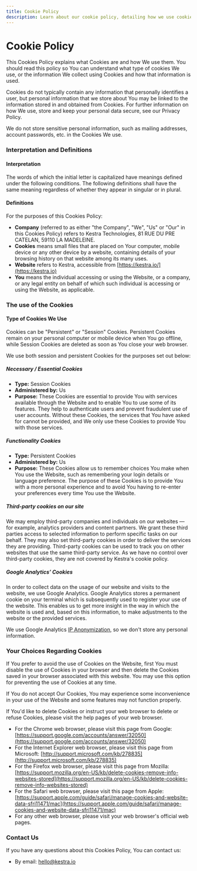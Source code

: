 ```yaml
---
title: Cookie Policy
description: Learn about our cookie policy, detailing how we use cookies to enhance your experience, and improve our website's functionality and performance
---
```


# Cookie Policy

This Cookies Policy explains what Cookies are and how We use them. You should read this policy so You can understand what type of cookies We use, or the information We collect using Cookies and how that information is used.

Cookies do not typically contain any information that personally identifies a user, but personal information that we store about You may be linked to the information stored in and obtained from Cookies. For further information on how We use, store and keep your personal data secure, see our Privacy Policy.

We do not store sensitive personal information, such as mailing addresses, account passwords, etc. in the Cookies We use.

### Interpretation and Definitions

#### Interpretation

The words of which the initial letter is capitalized have meanings defined under the following conditions. The following definitions shall have the same meaning regardless of whether they appear in singular or in plural.

#### Definitions
For the purposes of this Cookies Policy:

- **Company** (referred to as either "the Company", "We", "Us" or "Our" in this Cookies Policy) refers to Kestra Technologies, 81 RUE DU PRE CATELAN, 59110 LA MADELEINE.
- **Cookies** means small files that are placed on Your computer, mobile device or any other device by a website, containing details of your browsing history on that website among its many uses.
- **Website** refers to Kestra, accessible from [https://kestra.io/](https://kestra.io)
- **You** means the individual accessing or using the Website, or a company, or any legal entity on behalf of which such individual is accessing or using the Website, as applicable.

### The use of the Cookies
#### Type of Cookies We Use

Cookies can be "Persistent" or "Session" Cookies. Persistent Cookies remain on your personal computer or mobile device when You go offline, while Session Cookies are deleted as soon as You close your web browser.

We use both session and persistent Cookies for the purposes set out below:


##### Necessary / Essential Cookies

- **Type:** Session Cookies
- **Administered by:** Us
- **Purpose:** These Cookies are essential to provide You with services available through the Website and to enable You to use some of its features. They help to authenticate users and prevent fraudulent use of user accounts. Without these Cookies, the services that You have asked for cannot be provided, and We only use these Cookies to provide You with those services.


##### Functionality Cookies

- **Type:** Persistent Cookies
- **Administered by:** Us
- **Purpose:** These Cookies allow us to remember choices You make when You use the Website, such as remembering your login details or language preference. The purpose of these Cookies is to provide You with a more personal experience and to avoid You having to re-enter your preferences every time You use the Website.

##### Third-party cookies on our site
We may employ third-party companies and individuals on our websites — for example, analytics providers and content partners. We grant these third parties access to selected information to perform specific tasks on our behalf. They may also set third-party cookies in order to deliver the services they are providing. Third-party cookies can be used to track you on other websites that use the same third-party service. As we have no control over third-party cookies, they are not covered by Kestra's cookie policy.

##### Google Analytics’ Cookies

In order to collect data on the usage of our website and visits to the website, we use Google Analytics. Google Analytics stores a permanent cookie on your terminal which is subsequently used to register your use of the website. This enables us to get more insight in the way in which the website is used and, based on this information, to make adjustments to the website or the provided services.

We use Google Analytics [IP Anonymization](https://support.google.com/analytics/answer/2763052?hl=en), so we don't store any personal information.

### Your Choices Regarding Cookies

If You prefer to avoid the use of Cookies on the Website, first You must disable the use of Cookies in your browser and then delete the Cookies saved in your browser associated with this website. You may use this option for preventing the use of Cookies at any time.

If You do not accept Our Cookies, You may experience some inconvenience in your use of the Website and some features may not function properly.


If You'd like to delete Cookies or instruct your web browser to delete or refuse Cookies, please visit the help pages of your web browser.

- For the Chrome web browser, please visit this page from Google: [https://support.google.com/accounts/answer/32050](https://support.google.com/accounts/answer/32050)
- For the Internet Explorer web browser, please visit this page from Microsoft: [http://support.microsoft.com/kb/278835](http://support.microsoft.com/kb/278835)
- For the Firefox web browser, please visit this page from Mozilla: [https://support.mozilla.org/en-US/kb/delete-cookies-remove-info-websites-stored](https://support.mozilla.org/en-US/kb/delete-cookies-remove-info-websites-stored)
- For the Safari web browser, please visit this page from Apple: [https://support.apple.com/guide/safari/manage-cookies-and-website-data-sfri11471/mac](https://support.apple.com/guide/safari/manage-cookies-and-website-data-sfri11471/mac)
- For any other web browser, please visit your web browser's official web pages.


### Contact Us
If you have any questions about this Cookies Policy, You can contact us:
- By email: [hello@kestra.io](mailto:hello@kestra.io)
